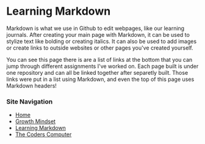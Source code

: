 # Learning Markdown

Markdown is what we use in Github to edit webpages, like our learning journals. After creating your main page with Markdown, it can be used to stylize text like bolding or creating italics. It can also be used to add images or create links to outside websites or other pages you've created yourself. 

You can see this page there is are a list of links at the bottom that you can jump through different assignments I've worked on. Each page built is under one repository and can all be linked together after separetly built. Those links were put in a list using Markdown, and even the top of this page uses Markdown headers!


### Site Navigation
 
 - [Home](/README.md)
 - [Growth Mindset](/MarkdownExamples.md)
 - [Learning Markdown](/LearningMarkdown.md) 
 - [The Coders Computer](/TheCodersComputer.md)
